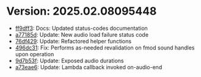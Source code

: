 # Version: 2025.02.08095448

* [ff9dff3](https://github.com/ford-jones/lazarus/commit/ff9dff37abf0a58c8d5fc40a04013712ee491041): Docs: Updated status-codes documentation
* [a77185d](https://github.com/ford-jones/lazarus/commit/a77185de1f34b602828494ac1beccf3cb4a2c209): Update: New audio load failure status code
* [76df429](https://github.com/ford-jones/lazarus/commit/76df429145c72301e480e872e7543d64959ffba9): Update: Refactored helper functions
* [496dc31](https://github.com/ford-jones/lazarus/commit/496dc316062779a82e9a80c0a77821a065c6063b): Fix: Performs as-needed revalidation on fmod sound handles upon operation
* [9d7b53f](https://github.com/ford-jones/lazarus/commit/9d7b53fb896f4786fa2c396335966c07e0f0c449): Update: Exposed audio durations
* [a73eae6](https://github.com/ford-jones/lazarus/commit/a73eae6816dc5778437c99928f820488cfd44c16): Update: Lambda callback invoked on-audio-end
